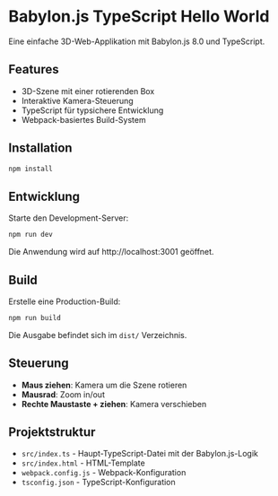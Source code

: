 # Babylon.js TypeScript Hello World

Eine einfache 3D-Web-Applikation mit Babylon.js 8.0 und TypeScript.

## Features

- 3D-Szene mit einer rotierenden Box
- Interaktive Kamera-Steuerung
- TypeScript für typsichere Entwicklung
- Webpack-basiertes Build-System

## Installation

```bash
npm install
```

## Entwicklung

Starte den Development-Server:

```bash
npm run dev
```

Die Anwendung wird auf http://localhost:3001 geöffnet.

## Build

Erstelle eine Production-Build:

```bash
npm run build
```

Die Ausgabe befindet sich im `dist/` Verzeichnis.

## Steuerung

- **Maus ziehen**: Kamera um die Szene rotieren
- **Mausrad**: Zoom in/out
- **Rechte Maustaste + ziehen**: Kamera verschieben

## Projektstruktur

- `src/index.ts` - Haupt-TypeScript-Datei mit der Babylon.js-Logik
- `src/index.html` - HTML-Template
- `webpack.config.js` - Webpack-Konfiguration
- `tsconfig.json` - TypeScript-Konfiguration
